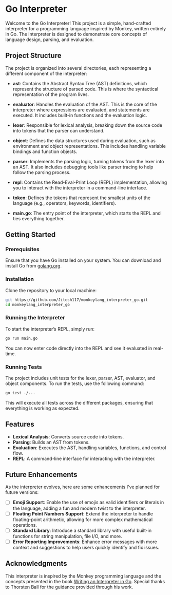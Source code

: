 # Go Interpreter

Welcome to the Go Interpreter! This project is a simple, hand-crafted interpreter for a programming language inspired by Monkey, written entirely in Go. The interpreter is designed to demonstrate core concepts of language design, parsing, and evaluation.

## Project Structure

The project is organized into several directories, each representing a different component of the interpreter:

- **ast**: Contains the Abstract Syntax Tree (AST) definitions, which represent the structure of parsed code. This is where the syntactical representation of the program lives.

- **evaluator**: Handles the evaluation of the AST. This is the core of the interpreter where expressions are evaluated, and statements are executed. It includes built-in functions and the evaluation logic.

- **lexer**: Responsible for lexical analysis, breaking down the source code into tokens that the parser can understand.

- **object**: Defines the data structures used during evaluation, such as environment and object representations. This includes handling variable bindings and function objects.

- **parser**: Implements the parsing logic, turning tokens from the lexer into an AST. It also includes debugging tools like parser tracing to help follow the parsing process.

- **repl**: Contains the Read-Eval-Print Loop (REPL) implementation, allowing you to interact with the interpreter in a command-line interface.

- **token**: Defines the tokens that represent the smallest units of the language (e.g., operators, keywords, identifiers).

- **main.go**: The entry point of the interpreter, which starts the REPL and ties everything together.

## Getting Started

### Prerequisites

Ensure that you have Go installed on your system. You can download and install Go from [golang.org](https://golang.org/dl/).

### Installation

Clone the repository to your local machine:

```bash
git https://github.com/Jitesh117/monkeylang_interpreter_go.git
cd monkeylang_interpreter_go
```

### Running the Interpreter

To start the interpreter’s REPL, simply run:

```bash
go run main.go
```

You can now enter code directly into the REPL and see it evaluated in real-time.

### Running Tests

The project includes unit tests for the lexer, parser, AST, evaluator, and object components. To run the tests, use the following command:

```bash
go test ./...
```

This will execute all tests across the different packages, ensuring that everything is working as expected.

## Features

- **Lexical Analysis**: Converts source code into tokens.
- **Parsing**: Builds an AST from tokens.
- **Evaluation**: Executes the AST, handling variables, functions, and control flow.
- **REPL**: A command-line interface for interacting with the interpreter.

## Future Enhancements

As the interpreter evolves, here are some enhancements I've planned for future versions:

- [ ] **Emoji Support**: Enable the use of emojis as valid identifiers or literals in the language, adding a fun and modern twist to the interpreter.
- [ ] **Floating Point Numbers Support**: Extend the interpreter to handle floating-point arithmetic, allowing for more complex mathematical operations.
- [ ] **Standard Library**: Introduce a standard library with useful built-in functions for string manipulation, file I/O, and more.
- [ ] **Error Reporting Improvements**: Enhance error messages with more context and suggestions to help users quickly identify and fix issues.

## Acknowledgments

This interpreter is inspired by the Monkey programming language and the concepts presented in the book [Writing an Interpreter in Go](https://interpreterbook.com/). Special thanks to Thorsten Ball for the guidance provided through his work.
